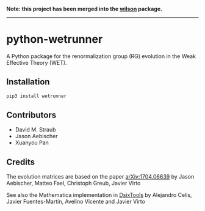 **Note: this project has been merged into the [wilson](https://github.com/wilson-eft/wilson) package.**

----


# python-wetrunner

A Python package for the renormalization group (RG) evolution in the Weak Effective Theory (WET).



## Installation

```bash
pip3 install wetrunner
```

## Contributors

- David M. Straub
- Jason Aebischer
- Xuanyou Pan

## Credits

The evolution matrices are based on the paper
[arXiv:1704.06639](https://arxiv.org/abs/1704.06639)
by Jason Aebischer, Matteo Fael, Christoph Greub, Javier Virto

See also the Mathematica implementation in [DsixTools](https://dsixtools.github.io/) by Alejandro Celis, Javier Fuentes-Martín, Avelino Vicente and Javier Virto
